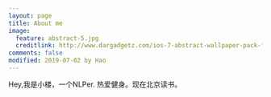 ```yaml
---
layout: page
title: About me
image:
  feature: abstract-5.jpg
  creditlink: http://www.dargadgetz.com/ios-7-abstract-wallpaper-pack-for-iphone-5-and-ipod-touch-retina/
comments: false
modified: 2019-07-02 by Hao
---
```


Hey,我是小楼，一个NLPer.
热爱健身。现在北京读书。


[^1]: Example: *Vincentyua.github.io/category-name/post-title*
